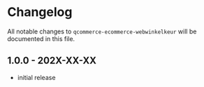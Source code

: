 # Changelog

All notable changes to `qcommerce-ecommerce-webwinkelkeur` will be documented in this file.

## 1.0.0 - 202X-XX-XX

- initial release
